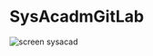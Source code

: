 # SysAcadmGitLab

![screen sysacad](https://user-images.githubusercontent.com/19332627/46031650-d2ab3900-c0cf-11e8-9b52-559bba21cc41.PNG)
